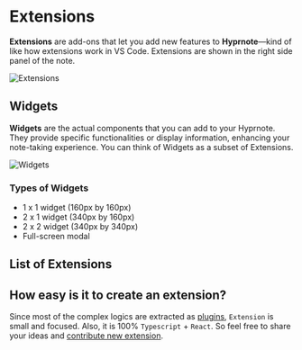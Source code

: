 <script setup>
import { data } from "../data/extensions.data.mts";
</script>

# Extensions

**Extensions** are add-ons that let you add new features to **Hyprnote**—kind of like how extensions work in VS Code. Extensions are shown in the right side panel of the note.

<Image alt="Extensions" src="/extensions-light.png" darkSrc="/extensions-dark.png" />

## Widgets

**Widgets** are the actual components that you can add to your Hyprnote. They provide specific functionalities or display information, enhancing your note-taking experience. You can think of Widgets as a subset of Extensions.

<Image alt="Widgets" src="/widgets-light.png" darkSrc="/widgets-dark.png" />

### Types of Widgets

- 1 x 1 widget (160px by 160px)
- 2 x 1 widget (340px by 160px)
- 2 x 2 widget (340px by 340px)
- Full-screen modal

## List of Extensions

<ExtensionsTable :data="data" />

## How easy is it to create an extension?

Since most of the complex logics are extracted as [plugins](/plugins/index.md), `Extension` is small and focused. Also, it is 100% `Typescript` + `React`. So feel free to share your ideas and [contribute new extension](/development/extension).
